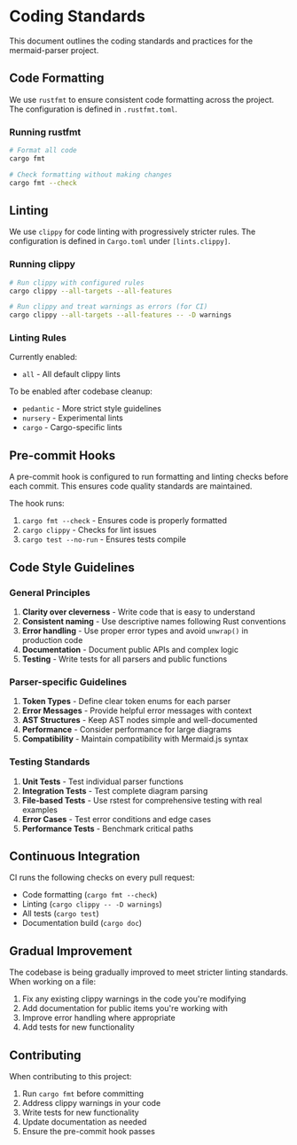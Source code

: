 # Coding Standards

This document outlines the coding standards and practices for the mermaid-parser project.

## Code Formatting

We use `rustfmt` to ensure consistent code formatting across the project. The configuration is defined in `.rustfmt.toml`.

### Running rustfmt

```bash
# Format all code
cargo fmt

# Check formatting without making changes
cargo fmt --check
```

## Linting

We use `clippy` for code linting with progressively stricter rules. The configuration is defined in `Cargo.toml` under `[lints.clippy]`.

### Running clippy

```bash
# Run clippy with configured rules
cargo clippy --all-targets --all-features

# Run clippy and treat warnings as errors (for CI)
cargo clippy --all-targets --all-features -- -D warnings
```

### Linting Rules

Currently enabled:
- `all` - All default clippy lints

To be enabled after codebase cleanup:
- `pedantic` - More strict style guidelines
- `nursery` - Experimental lints
- `cargo` - Cargo-specific lints

## Pre-commit Hooks

A pre-commit hook is configured to run formatting and linting checks before each commit. This ensures code quality standards are maintained.

The hook runs:
1. `cargo fmt --check` - Ensures code is properly formatted
2. `cargo clippy` - Checks for lint issues
3. `cargo test --no-run` - Ensures tests compile

## Code Style Guidelines

### General Principles

1. **Clarity over cleverness** - Write code that is easy to understand
2. **Consistent naming** - Use descriptive names following Rust conventions
3. **Error handling** - Use proper error types and avoid `unwrap()` in production code
4. **Documentation** - Document public APIs and complex logic
5. **Testing** - Write tests for all parsers and public functions

### Parser-specific Guidelines

1. **Token Types** - Define clear token enums for each parser
2. **Error Messages** - Provide helpful error messages with context
3. **AST Structures** - Keep AST nodes simple and well-documented
4. **Performance** - Consider performance for large diagrams
5. **Compatibility** - Maintain compatibility with Mermaid.js syntax

### Testing Standards

1. **Unit Tests** - Test individual parser functions
2. **Integration Tests** - Test complete diagram parsing
3. **File-based Tests** - Use rstest for comprehensive testing with real examples
4. **Error Cases** - Test error conditions and edge cases
5. **Performance Tests** - Benchmark critical paths

## Continuous Integration

CI runs the following checks on every pull request:
- Code formatting (`cargo fmt --check`)
- Linting (`cargo clippy -- -D warnings`)
- All tests (`cargo test`)
- Documentation build (`cargo doc`)

## Gradual Improvement

The codebase is being gradually improved to meet stricter linting standards. When working on a file:
1. Fix any existing clippy warnings in the code you're modifying
2. Add documentation for public items you're working with
3. Improve error handling where appropriate
4. Add tests for new functionality

## Contributing

When contributing to this project:
1. Run `cargo fmt` before committing
2. Address clippy warnings in your code
3. Write tests for new functionality
4. Update documentation as needed
5. Ensure the pre-commit hook passes